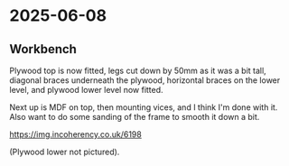 # 2025-06-08

## Workbench

Plywood top is now fitted, legs cut down by 50mm as it was a bit tall,
diagonal braces underneath the plywood, horizontal braces on the lower
level, and plywood lower level now fitted.

Next up is MDF on top, then mounting vices, and I think I'm done with it.
Also want to do some sanding of the frame to smooth it down a bit.

https://img.incoherency.co.uk/6198

(Plywood lower not pictured).
